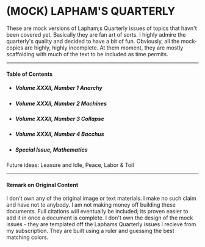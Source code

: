 # (MOCK) LAPHAM'S QUARTERLY

These are mock versions of Lapham;s Quarterly issues of topics that havn't been covered yet. Basically they are fan art of sorts. I highly admire the quarterly's quality and decided to have a bit of fun. Obviously, all the mock-copies are highly, highly incomplete. At them moment, they are mostly scaffolding with much of the text to be included as time permits. 

---

#### Table of Contents

- ##### Volume XXXII, Number 1 Anarchy
- ##### Volume XXXII, Number 2 Machines
- ##### Volume XXXII, Number 3 Collapse
- ##### Volume XXXII, Number 4 Bacchus
- ##### Special Issue, Mathematics
Future ideas: Leasure and Idle, Peace, Labor & Toil

---
#### Remark on Original Content
I don't own any of the original image or text materials. I make no such claim and have not to anybody. I am not making money off building these documents. Full citations will eventually be included; its proven easier to add it in once a document is complete. I don't own the design of the mock issues - they are templated off the Laphams Quarterly issues I recieve from my subscription. They are built using a ruler and guessing the best matching colors.
